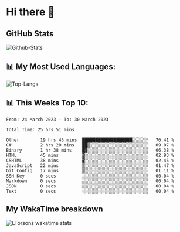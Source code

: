 # Hi there 👋

## GitHub Stats
![Github-Stats](https://github-readme-stats.vercel.app/api?username=ltorson&show_icons=true&theme=radical&count_private=true)

## 📊 My Most Used Languages:
![Top-Langs](https://github-readme-stats.vercel.app/api/top-langs/?username=LTorson&layout=compact&langs_count=10)

## 📊 This Weeks Top 10:
<!--START_SECTION:waka-->

```text
From: 24 March 2023 - To: 30 March 2023

Total Time: 25 hrs 51 mins

Other        19 hrs 45 mins  ███████████████████░░░░░░   76.41 %
C#           2 hrs 20 mins   ██▒░░░░░░░░░░░░░░░░░░░░░░   09.07 %
Binary       1 hr 38 mins    █▓░░░░░░░░░░░░░░░░░░░░░░░   06.38 %
HTML         45 mins         ▓░░░░░░░░░░░░░░░░░░░░░░░░   02.93 %
CSHTML       38 mins         ▓░░░░░░░░░░░░░░░░░░░░░░░░   02.45 %
JavaScript   22 mins         ▒░░░░░░░░░░░░░░░░░░░░░░░░   01.47 %
Git Config   17 mins         ▒░░░░░░░░░░░░░░░░░░░░░░░░   01.11 %
SSH Key      0 secs          ░░░░░░░░░░░░░░░░░░░░░░░░░   00.04 %
Markdown     0 secs          ░░░░░░░░░░░░░░░░░░░░░░░░░   00.04 %
JSON         0 secs          ░░░░░░░░░░░░░░░░░░░░░░░░░   00.04 %
Text         0 secs          ░░░░░░░░░░░░░░░░░░░░░░░░░   00.04 %
```

<!--END_SECTION:waka-->

## My WakaTime breakdown
![LTorsons wakatime stats](https://github-readme-stats.vercel.app/api/wakatime?username=leetorson&line_height=21)
